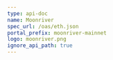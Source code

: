 ```yaml
---
type: api-doc
name: Moonriver
spec_url: /oas/eth.json
portal_prefix: moonriver-mainnet
logo: moonriver.png
ignore_api_path: true
---
```

